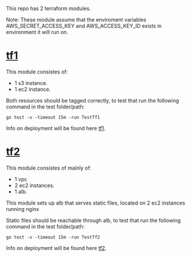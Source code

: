 
This repo has 2 terraform modules.
<p>Note: These module assume that the enviroment variables AWS_SECRET_ACCESS_KEY and AWS_ACCESS_KEY_ID exists in environment it will run on.</p>

# [tf1](https://github.com/IdontApply/fl-maytham-1/tree/main/tf1) 

This module consistes of:
- 1 s3 instance.
- 1 ec2 instance.
  
<p>Both resources should be tagged correctly, to test that run the following command in the test folder/path:</p>

```console
go test -v -timeout 15m -run TestTf1
```
Info on deployment will be found here [tf1](https://github.com/IdontApply/fl-maytham-1/tree/main/tf1).

# [tf2](https://github.com/IdontApply/fl-maytham-1/tree/main/tf2) 

This module consistes of mainly of:
- 1 vpc
- 2 ec2 instances.
- 1 alb.
<p>This module sets up alb that serves static files, located on 2 ec2 instances running nginx</p> 
<p>Static files should be reachable through alb, to test that run the following command in the test folder/path:</p>

```console
go test -v -timeout 15m -run TestTf2
```
Info on deployment will be found here [tf2](https://github.com/IdontApply/fl-maytham-1/tree/main/tf2).
